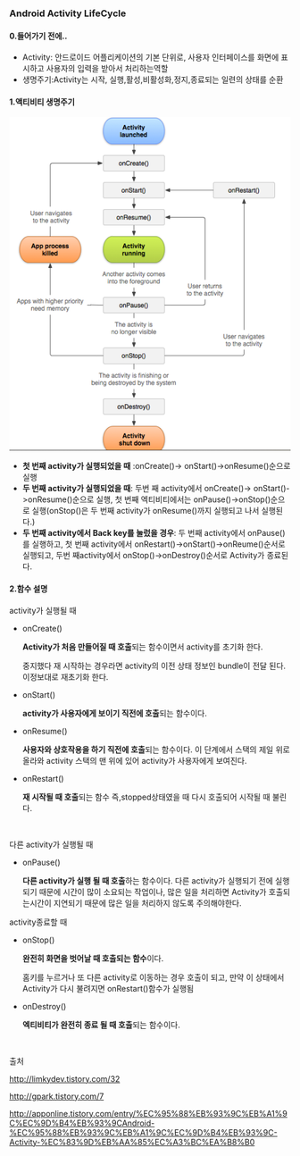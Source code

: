 ### Android Activity LifeCycle

#### 0.들어가기 전에..

+ Activity: 안드로이드 어플리케이션의 기본 단위로, 사용자 인터페이스를 화면에 표시하고 사용자의 입력을 받아서 처리하는역할
+ 생명주기:Activity는 시작, 실행,활성,비활성화,정지,종료되는 일련의 상태를 순환

#### 1.액티비티 생명주기

![image](https://raw.githubusercontent.com/Hongsomang/TIL/master/android/study/image/activitylifecycle.PNG)

+ **첫 번째 activity가 실행되었을 때** :onCreate()-> onStart()->onResume()순으로 실행
+ **두 번째 activity가 실행되었을 때**: 두번 째 activity에서 onCreate()-> onStart()->onResume()순으로 실행, 첫 번째 엑티비티에서는 onPause()->onStop()순으로 실행(onStop()은 두 번째 activity가 onResume()까지 실행되고 나서 실행된다.)
+ **두 번째 activity에서 Back key를 눌렀을 경우**:  두 번째 activity에서  onPause()를 실행하고, 첫 번째 activity에서  onRestart()->onStart()->onReume()순서로 실행되고, 두번 째activity에서 onStop()->onDestroy()순서로 Activity가 종료된다.



#### 2.함수 설명

activity가 실행될 때

+ onCreate()

  **Activity가 처음 만들어질 때 호출**되는 함수이면서 activity를 초기화 한다.

  중지했다 재 시작하는 경우라면  activity의 이전 상태 정보인 bundle이 전달 된다. 이정보대로 재초기화 한다.

+ onStart()

  **activity가 사용자에게 보이기 직전에 호출**되는 함수이다.

+ onResume()

  **사용자와 상호작용을 하기 직전에 호출**되는 함수이다. 이 단계에서 스택의 제일 위로 올라와 activity 스택의 맨 위에 있어 activity가 사용자에게 보여진다.

+ onRestart()

  **재 시작될 때 호출**되는 함수 즉,stopped상태였을 때 다시 호출되어 시작될 때 불린다.	

  ​

다른 activity가 실행될 때

+ onPause()

  **다른 activity가 실행 될 때 호출**하는 함수이다.  다른 activity가 실행되기 전에 실행 되기 때문에 시간이 많이 소요되는 작업이나, 많은 일을 처리하면 Activity가 호출되는시간이 지연되기 때문에 많은 일을 처리하지 않도록 주의해야한다.

activity종료할 때

+ onStop()

  **완전히 화면을 벗어날 때 호출되는 함수**이다. 

  홈키를 누르거나 또 다른 activity로 이동하는 경우 호출이 되고, 만약 이 상태에서 Activity가 다시 불려지면 onRestart()함수가 실행됨


+ onDestroy()

  **엑티비티가 완전히 종료 될 때 호출**되는 함수이다.

  ​

출처

http://limkydev.tistory.com/32

http://gpark.tistory.com/7

http://apponline.tistory.com/entry/%EC%95%88%EB%93%9C%EB%A1%9C%EC%9D%B4%EB%93%9CAndroid-%EC%95%88%EB%93%9C%EB%A1%9C%EC%9D%B4%EB%93%9C-Activity-%EC%83%9D%EB%AA%85%EC%A3%BC%EA%B8%B0